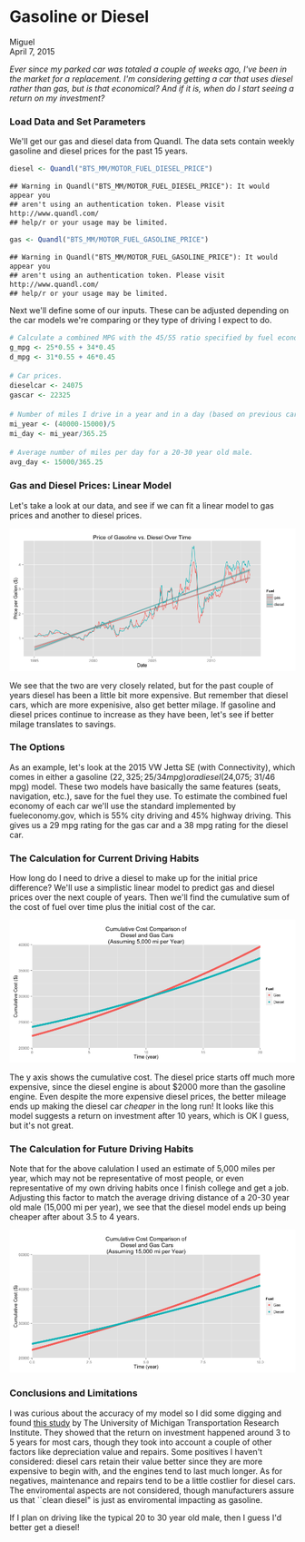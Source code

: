 # Gasoline or Diesel
Miguel  
April 7, 2015  




*Ever since my parked car was totaled a couple of weeks ago, I've been in the market for a replacement. I'm considering getting a car that uses diesel rather than gas, but is that economical? And if it is, when do I start seeing a return on my investment?*

### Load Data and Set Parameters

We'll get our gas and diesel data from Quandl. The data sets contain weekly gasoline and diesel prices for the past 15 years.


```r
diesel <- Quandl("BTS_MM/MOTOR_FUEL_DIESEL_PRICE")
```

```
## Warning in Quandl("BTS_MM/MOTOR_FUEL_DIESEL_PRICE"): It would appear you
## aren't using an authentication token. Please visit http://www.quandl.com/
## help/r or your usage may be limited.
```

```r
gas <- Quandl("BTS_MM/MOTOR_FUEL_GASOLINE_PRICE")
```

```
## Warning in Quandl("BTS_MM/MOTOR_FUEL_GASOLINE_PRICE"): It would appear you
## aren't using an authentication token. Please visit http://www.quandl.com/
## help/r or your usage may be limited.
```

Next we'll define some of our inputs. These can be adjusted depending on the car models we're comparing or they type of driving I expect to do.


```r
# Calculate a combined MPG with the 45/55 ratio specified by fuel economy.gov:
g_mpg <- 25*0.55 + 34*0.45 
d_mpg <- 31*0.55 + 46*0.45

# Car prices.
dieselcar <- 24075 
gascar <- 22325

# Number of miles I drive in a year and in a day (based on previous car).
mi_year <- (40000-15000)/5
mi_day <- mi_year/365.25

# Average number of miles per day for a 20-30 year old male.
avg_day <- 15000/365.25
```

### Gas and Diesel Prices: Linear Model

Let's take a look at our data, and see if we can fit a linear model to gas prices and another to diesel prices.

![](README_files/figure-html/unnamed-chunk-4-1.png) 

We see that the two are very closely related, but for the past couple of years diesel has been a little bit more expensive. But remember that diesel cars, which are more expenisive, also get better milage. If gasoline and diesel prices continue to increase as they have been, let's see if better milage translates to savings.

### The Options

As an example, let's look at the 2015 VW Jetta SE (with Connectivity), which comes in either a gasoline ($22,325; 25/34 mpg) or a diesel ($24,075; 31/46 mpg) model. These two models have basically the same features (seats, navigation, etc.), save for the fuel they use.  To estimate the combined fuel economy of each car we'll use the standard implemented by fueleconomy.gov, which is 55% city driving and 45% highway driving. This gives us a 29 mpg rating for the gas car and a 38 mpg rating for the diesel car. 

### The Calculation for Current Driving Habits

How long do I need to drive a diesel to make up for the initial price difference? We'll use a simplistic linear model to predict gas and diesel prices over the next couple of years. Then we'll find the cumulative sum of the cost of fuel over time plus the initial cost of the car. 

![](README_files/figure-html/unnamed-chunk-5-1.png) 

The y axis shows the cumulative cost. The diesel price starts off much more expensive, since the diesel engine is about $2000 more than the gasoline engine. Even despite the more expensive diesel prices, the better mileage ends up making the diesel car *cheaper* in the long run! It looks like this model suggests a return on investment after 10 years, which is OK I guess, but it's not great.

### The Calculation for Future Driving Habits

Note that for the above calulation I used an estimate of 5,000 miles per year, which may not be representative of most people, or even representative of my own driving habits once I finish college and get a job. Adjusting this factor to match the average driving distance of a 20-30 year old male (15,000 mi per year), we see that the diesel model ends up being cheaper after about 3.5 to 4 years.

![](README_files/figure-html/unnamed-chunk-6-1.png) 

### Conclusions and Limitations

I was curious about the accuracy of my model so I did some digging and found [this study](http://www.dieselforum.org/files/dmfile/20130311_cd_umtritcofinalreport_dd2017.pdf) by The University of Michigan Transportation Research Institute. They showed that the return on investment happened around 3 to 5 years for most cars, though they took into account a couple of other factors like depreciation value and repairs. Some positives I haven't considered: diesel cars retain their value better since they are more expensive to begin with, and the engines tend to last much longer. As for negatives, maintenance and repairs tend to be a little costlier for diesel cars. The enviromental aspects are not considered, though manufacturers assure us that ``clean diesel" is just as enviromental impacting as gasoline. 

If I plan on driving like the typical 20 to 30 year old male, then I guess I'd better get a diesel!
